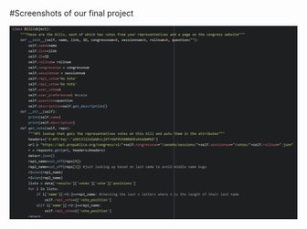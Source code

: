 #Screenshots of our final project

<img src="images/BillsClass.JPEG" alt="Bills Class Code" class="inline"/>
